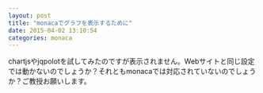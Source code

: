 ```yaml
---
layout: post
title: "monacaでグラフを表示するために"
date: 2015-04-02 13:10:54
categories: monaca
---
```

<p>chartjsやjqpolotを試してみたのですが表示されません。Webサイトと同じ設定では動かないのでしょうか？それともmonacaでは対応されていないのでしょうか？ご教授お願いします。</p>
